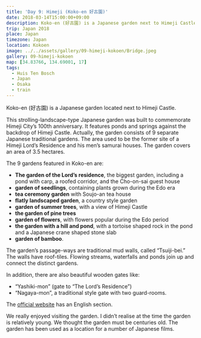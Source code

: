 ```yaml
---
title: 'Day 9: Himeji (Koko-en 好古園)'
date: 2018-03-14T15:00:00+09:00
description: Koko-en (好古園) is a Japanese garden next to Himeji Castle. It was constructed in 1992 at the site of the lord's west residence.
trip: Japan 2018
place: Japan
timezone: Japan
location: Kokoen
image: ../../assets/gallery/09-himeji-kokoen/Bridge.jpeg
gallery: 09-himeji-kokoen
map: [34.83766, 134.69001, 17]
tags:
  - Huis Ten Bosch
  - Japan
  - Osaka
  - train
---
```


Koko-en (好古園) is a Japanese garden located next to Himeji Castle.

This strolling-landscape-type Japanese garden was built to commemorate Himeji City’s 100th anniversary. It features ponds and springs against the backdrop of Himeji Castle. Actually, the garden consists of 9 separate Japanese traditional gardens. The area used to be the former site of a Himeji Lord’s Residence and his men’s samurai houses. The garden covers an area of 3.5 hectares.

The 9 gardens featured in Koko-en are:

- **The garden of the Lord’s residence**, the biggest garden, including a pond with carp, a roofed corridor, and the Cho-on-sai guest house
- **garden of seedlings**, containing plants grown during the Edo era
- **tea ceremony garden** with Soujo-an tea house
- **flatly landscaped garden**, a country style garden
- **garden of summer trees**, with a view of Himeji Castle
- **the garden of pine trees**
- **garden of flowers**, with flowers popular during the Edo period
- **the garden with a hill and pond**, with a tortoise shaped rock in the pond and a Japanese crane shaped stone slab
- **garden of bamboo**.

The garden’s passage-ways are traditional mud walls, called “Tsuiji-bei.” The walls have roof-tiles. Flowing streams, waterfalls and ponds join up and connect the distinct gardens.

In addition, there are also beautiful wooden gates like:

- “Yashiki-mon” (gate to “The Lord’s Residence”)
- “Nagaya-mon”, a traditional style gate with two guard-rooms.

The [official website](http://www.himeji-machishin.jp/ryokka/kokoen/en/index.php) has an English section.

We really enjoyed visiting the garden. I didn’t realise at the time the garden is relatively young. We thought the garden must be centuries old. The garden has been used as a location for a number of Japanese films.
